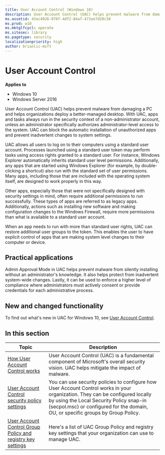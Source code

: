 ```yaml
---
title: User Account Control (Windows 10)
description: User Account Control (UAC) helps prevent malware from damaging a PC and helps organizations deploy a better-managed desktop.
ms.assetid: 43ac4926-076f-4df2-84af-471ee7d20c38
ms.prod: w10
ms.mktglfcycl: operate
ms.sitesec: library
ms.pagetype: security
localizationpriority: high
author: brianlic-msft
---
```


# User Account Control

**Applies to**
- Windows 10
- Windows Server 2016

User Account Control (UAC) helps prevent malware from damaging a PC and helps organizations deploy a better-managed desktop. With UAC, apps and tasks always run in the security context of a non-administrator account, unless an administrator specifically authorizes administrator-level access to the system. UAC can block the automatic installation of unauthorized apps and prevent inadvertent changes to system settings.

UAC allows all users to log on to their computers using a standard user account. Processes launched using a standard user token may perform tasks using access rights granted to a standard user. For instance, Windows Explorer automatically inherits standard user level permissions. Additionally, any apps that are started using Windows Explorer (for example, by double-clicking a shortcut) also run with the standard set of user permissions. Many apps, including those that are included with the operating system itself, are designed to work properly in this way.

Other apps, especially those that were not specifically designed with security settings in mind, often require additional permissions to run successfully. These types of apps are referred to as legacy apps. Additionally, actions such as installing new software and making configuration changes to the Windows Firewall, require more permissions than what is available to a standard user account.

When an app needs to run with more than standard user rights, UAC can restore additional user groups to the token. This enables the user to have explicit control of apps that are making system level changes to their computer or device.

## Practical applications

Admin Approval Mode in UAC helps prevent malware from silently installing without an administrator's knowledge. It also helps protect from inadvertent system-wide changes. Lastly, it can be used to enforce a higher level of compliance where administrators must actively consent or provide credentials for each administrative process.

## New and changed functionality

To find out what's new in UAC for Windows 10, see [User Account Control](../whats-new/user-account-control.md).

## In this section
| Topic | Description |
| - | - |
| [How User Account Control works](how-user-account-control-works.md) | User Account Control (UAC) is a fundamental component of Microsoft's overall security vision. UAC helps mitigate the impact of malware. |
| [User Account Control security policy settings](user-account-control-security-policy-settings.md) | You can use security policies to configure how User Account Control works in your organization. They can be configured locally by using the Local Security Policy snap-in (secpol.msc) or configured for the domain, OU, or specific groups by Group Policy. |
| [User Account Control Group Policy and registry key settings](user-account-control-group-policy-and-registry-key-settings.md) | Here's a list of UAC  Group Policy and registry key settings that your organization can use to manage UAC. |
 
 
 
